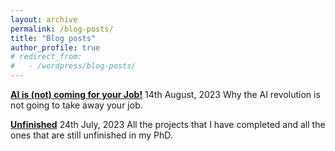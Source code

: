 ```yaml
---
layout: archive
permalink: /blog-posts/
title: "Blog posts"
author_profile: true
# redirect_from:
#   - /wordpress/blog-posts/
---
```


<b>[AI is (not) coming for your Job!](https://medium.com/@nlphci.phd/ai-is-not-coming-for-your-job-e9658ea7dd17)</b>
14th August, 2023
Why the AI revolution is not going to take away your job.

<b>[Unfinished](https://medium.com/@nlphci.phd/unfinished-2101200b8900)</b>
24th July, 2023
All the projects that I have completed and all the ones that are still unfinished in my PhD. 

